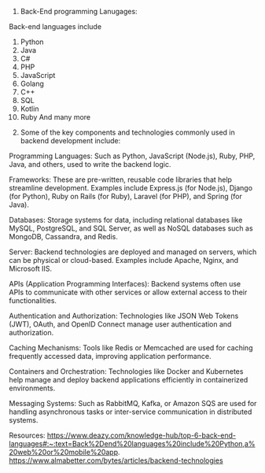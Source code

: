 
1.	Back-End programming Lanugages:

Back-end languages include 
1) Python 
2) Java 
3) C#
4) PHP
5) JavaScript 
6) Golang 
7) C++ 
8) SQL 
9) Kotlin 
10) Ruby
And many more




2.	Some of the key components and technologies commonly used in backend development include:

Programming Languages: Such as Python, JavaScript (Node.js), Ruby, PHP, Java, and others, used to write the backend logic.

Frameworks: These are pre-written, reusable code libraries that help streamline development. Examples include Express.js (for Node.js), Django (for Python), Ruby on Rails (for Ruby), Laravel (for PHP), and Spring (for Java).

Databases: Storage systems for data, including relational databases like MySQL, PostgreSQL, and SQL Server, as well as NoSQL databases such as MongoDB, Cassandra, and Redis.

Server: Backend technologies are deployed and managed on servers, which can be physical or cloud-based. Examples include Apache, Nginx, and Microsoft IIS.

APIs (Application Programming Interfaces): Backend systems often use APIs to communicate with other services or allow external access to their functionalities.

Authentication and Authorization: Technologies like JSON Web Tokens (JWT), OAuth, and OpenID Connect manage user authentication and authorization.

Caching Mechanisms: Tools like Redis or Memcached are used for caching frequently accessed data, improving application performance.

Containers and Orchestration: Technologies like Docker and Kubernetes help manage and deploy backend applications efficiently in containerized environments.

Messaging Systems: Such as RabbitMQ, Kafka, or Amazon SQS are used for handling asynchronous tasks or inter-service communication in distributed systems.




Resources:
https://www.deazy.com/knowledge-hub/top-6-back-end-languages#:~:text=Back%2Dend%20languages%20include%20Python,a%20web%20or%20mobile%20app.
https://www.almabetter.com/bytes/articles/backend-technologies

